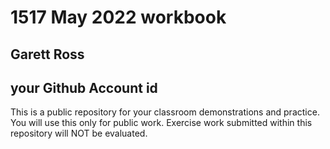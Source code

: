 # 1517 May 2022 workbook

## Garett Ross

## your Github Account id

This is a public repository for your classroom demonstrations and practice. You will use this only for public work. Exercise work submitted within this repository will NOT be evaluated.
